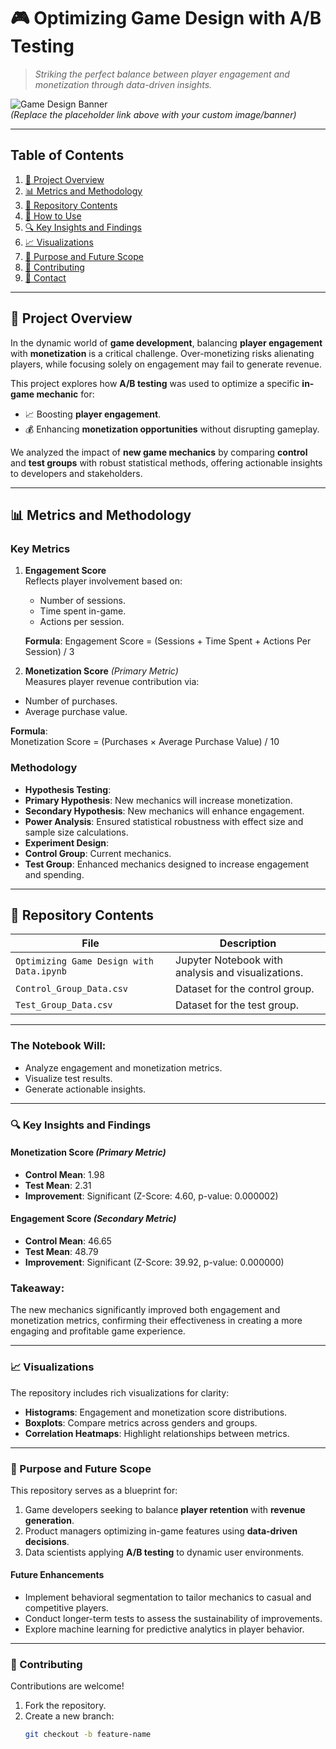 # 🎮 **Optimizing Game Design with A/B Testing**  
> *Striking the perfect balance between player engagement and monetization through data-driven insights.*

![Game Design Banner](https://via.placeholder.com/1000x300.png?text=Optimizing+Game+Design+with+A/B+Testing)  
*(Replace the placeholder link above with your custom image/banner)*

---

## **Table of Contents**
1. [📌 Project Overview](#project-overview)
2. [📊 Metrics and Methodology](#metrics-and-methodology)
3. [🧰 Repository Contents](#repository-contents)
4. [🚀 How to Use](#how-to-use)
5. [🔍 Key Insights and Findings](#key-insights-and-findings)
6. [📈 Visualizations](#visualizations)
7. [🌟 Purpose and Future Scope](#purpose-and-future-scope)
8. [🤝 Contributing](#contributing)
9. [📧 Contact](#contact)

---

## **📌 Project Overview**

In the dynamic world of **game development**, balancing **player engagement** with **monetization** is a critical challenge. Over-monetizing risks alienating players, while focusing solely on engagement may fail to generate revenue.  

This project explores how **A/B testing** was used to optimize a specific **in-game mechanic** for:
- 📈 Boosting **player engagement**.
- 💰 Enhancing **monetization opportunities** without disrupting gameplay.  

We analyzed the impact of **new game mechanics** by comparing **control** and **test groups** with robust statistical methods, offering actionable insights to developers and stakeholders.

---

## **📊 Metrics and Methodology**

### **Key Metrics**  
1. **Engagement Score**  
   Reflects player involvement based on:
   - Number of sessions.
   - Time spent in-game.
   - Actions per session.  

   **Formula**:
   Engagement Score = (Sessions + Time Spent + Actions Per Session) / 3

   
2. **Monetization Score** *(Primary Metric)*  
Measures player revenue contribution via:
- Number of purchases.
- Average purchase value.  

**Formula**:  
Monetization Score = (Purchases × Average Purchase Value) / 10


### **Methodology**  
- **Hypothesis Testing**:
- **Primary Hypothesis**: New mechanics will increase monetization.
- **Secondary Hypothesis**: New mechanics will enhance engagement.  
- **Power Analysis**: Ensured statistical robustness with effect size and sample size calculations.  
- **Experiment Design**:
- **Control Group**: Current mechanics.
- **Test Group**: Enhanced mechanics designed to increase engagement and spending.

---

## **🧰 Repository Contents**

| **File** | **Description** |
|----------|------------------|
| `Optimizing Game Design with Data.ipynb` | Jupyter Notebook with analysis and visualizations. |
| `Control_Group_Data.csv` | Dataset for the control group. |
| `Test_Group_Data.csv` | Dataset for the test group. |

---

### **The Notebook Will:**
- Analyze engagement and monetization metrics.
- Visualize test results.
- Generate actionable insights.

---

### **🔍 Key Insights and Findings**

#### **Monetization Score** *(Primary Metric)*  
- **Control Mean**: 1.98  
- **Test Mean**: 2.31  
- **Improvement**: Significant (Z-Score: 4.60, p-value: 0.000002)

#### **Engagement Score** *(Secondary Metric)*  
- **Control Mean**: 46.65  
- **Test Mean**: 48.79  
- **Improvement**: Significant (Z-Score: 39.92, p-value: 0.000000)

### **Takeaway**:  
The new mechanics significantly improved both engagement and monetization metrics, confirming their effectiveness in creating a more engaging and profitable game experience.

---

### **📈 Visualizations**
The repository includes rich visualizations for clarity:
- **Histograms**: Engagement and monetization score distributions.
- **Boxplots**: Compare metrics across genders and groups.
- **Correlation Heatmaps**: Highlight relationships between metrics.

---

### **🌟 Purpose and Future Scope**
This repository serves as a blueprint for:
1. Game developers seeking to balance **player retention** with **revenue generation**.
2. Product managers optimizing in-game features using **data-driven decisions**.
3. Data scientists applying **A/B testing** to dynamic user environments.

#### **Future Enhancements**
- Implement behavioral segmentation to tailor mechanics to casual and competitive players.
- Conduct longer-term tests to assess the sustainability of improvements.
- Explore machine learning for predictive analytics in player behavior.

---

### **🤝 Contributing**
Contributions are welcome!  

1. Fork the repository.  
2. Create a new branch:  
   ```bash
   git checkout -b feature-name
